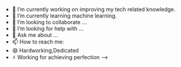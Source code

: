 - 🔭 I’m currently working on improving my tech related knowledge.
- 🌱 I’m currently learning machine learning.
- 👯 I’m looking to collaborate ...
- 🤔 I’m looking for help with ...
- 💬 Ask me about ...
- 📫 How to reach me: 
- 😄 Hardworking,Dedicated
- ⚡ Working for achieving perfection 
-->
